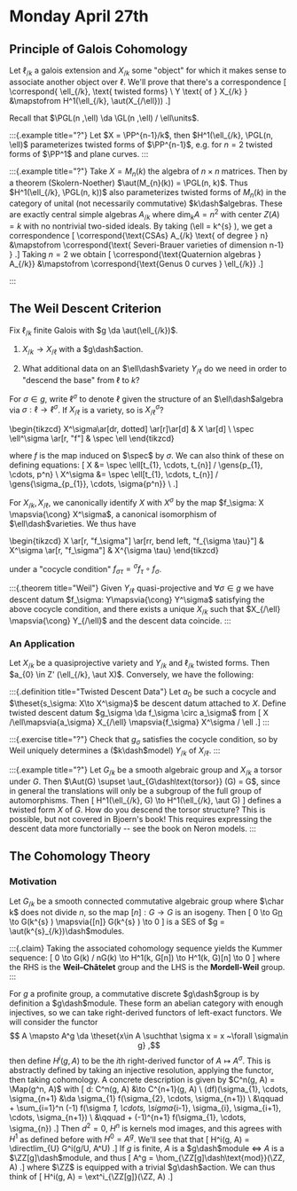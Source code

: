 # Monday April 27th

## Principle of Galois Cohomology

Let $\ell_{/k}$ a galois extension and $X_{/k}$ some "object" for which it makes sense to associate another object over $\ell$.
We'll prove that there's a correspondence
\[
\correspond{
\ell_{/k}, \text{ twisted forms} \\
Y \text{ of } X_{/k}
}
&\mapstofrom
H^1(\ell_{/k}, \aut(X_{/\ell}))
.\]



Recall that $\PGL(n ,\ell) \da \GL(n ,\ell) / \ell\units$.

:::{.example title="?"}
Let $X = \PP^{n-1}/k$, then $H^1(\ell_{/k}, \PGL(n, \ell)$ parameterizes twisted forms of $\PP^{n-1}$, e.g. for $n=2$ twisted forms of $\PP^1$ and plane curves.
:::


:::{.example title="?"}
Take $X = M_{n}(k)$ the algebra of $n\times n$ matrices.
Then by a theorem (Skolern-Noether) $\aut(M_{n}(k)) = \PGL(n, k)$.
Thus $H^1(\ell_{/k}, \PGL(n, k))$ also parameterizes twisted forms of $M_{n}(k)$ in the category of unital (not necessarily commutative) $k\dash$algebras.
These are exactly central simple algebras $A_{/k}$ where $\dim_{k} A = n^2$ with center $Z(A) = k$ with no nontrivial two-sided ideals.
By taking \(\ell = k^{s} \), we get a correspondence
\[
\correspond{\text{CSAs} A_{/k} \text{ of degree } n} 
&\mapstofrom
\correspond{\text{ Severi-Brauer varieties of dimension n-1} }
.\]
Taking $n=2$ we obtain
\[
\correspond{\text{Quaternion algebras } A_{/k}} 
&\mapstofrom
\correspond{\text{Genus 0 curves } \ell_{/k}}
.\]

:::

## The Weil Descent Criterion

Fix $\ell_{/k}$ finite Galois with $g \da \aut(\ell_{/k})$.

1. $X_{/k} \to X_{/\ell}$ with a $g\dash$action.

2. What additional data on an $\ell\dash$variety $Y_{/\ell}$ do we need in order to "descend the base" from $\ell$ to $k$?

For $\sigma \in g$, write $\ell^\sigma$ to denote $\ell$ given the structure of an $\ell\dash$algebra via $\sigma: \ell \to \ell^\sigma$.
If $X_{/\ell}$ is a variety, so is $X^\sigma_{/\ell}$?

\begin{tikzcd}
X^\sigma\ar[dr, dotted] \ar[r]\ar[d] & X \ar[d] \\
\spec \ell^\sigma \ar[r, "f"] & \spec \ell
\end{tikzcd}


where $f$ is the map induced on $\spec$ by $\sigma$.
We can also think of these on defining equations:
\[
X     &= \spec \ell[t_{1}, \cdots, t_{n}] / \gens{p_{1}, \cdots, p^n} \\
X^\sigma &= \spec \ell[t_{1}, \cdots, t_{n}] / \gens{\sigma_{p_{1}}, \cdots, \sigma{p^n}} \\
.\]

For $X_{/k}, X_{/\ell}$, we canonically identify $X$ with $X^\sigma$ by the map $f_\sigma: X \mapsvia{\cong} X^\sigma$, a canonical isomorphism of $\ell\dash$varieties.
We thus have

\begin{tikzcd}
X \ar[r, "f_\sigma"] \ar[rr, bend left, "f_{\sigma \tau}"] & X^\sigma \ar[r, "f_\sigma"] & X^{\sigma \tau}
\end{tikzcd}


under a "cocycle condition" $f_{\sigma \tau} = {}^\sigma f_\tau \circ f_\sigma$.


:::{.theorem title="Weil"}
Given $Y_{/\ell}$ quasi-projective and $\forall \sigma \in g$ we have descent datum $f_\sigma: Y\mapsvia{\cong} Y^\sigma$ satisfying the above cocycle condition, and there exists a unique $X_{/k}$ such that $X_{/\ell} \mapsvia{\cong} Y_{/\ell}$ and the descent data coincide.
:::


### An Application

Let $X_{/k}$ be a quasiprojective variety and $Y_{/k}$ and $\ell_{/k}$ twisted forms.
Then $a_{0} \in Z' (\ell_{/k}, \aut X)$.
Conversely, we have the following:

:::{.definition title="Twisted Descent Data"}
Let $a_{0}$ be such a cocycle and $\theset{s_\sigma: X\to X^\sigma}$ be descent datum attached to $X$.
Define twisted descent datum $g_\sigma \da f_\sigma \circ a_\sigma$ from
\[
X /\ell\mapsvia{a_\sigma} X_{/\ell} \mapsvia{f_\sigma} X^\sigma / \ell
.\]
:::


:::{.exercise title="?"}
Check that $g_\sigma$ satisfies the cocycle condition, so by Weil uniquely determines a ($k\dash$model) $Y_{/k}$ of $X_{/\ell}$.
:::



:::{.example title="?"}
Let $G_{/k}$ be a smooth algebraic group and $X_{/k}$ a torsor under $G$.
Then $\Aut(G) \supset \aut_{G\dash\text{torsor}} (G) = G$, since in general the translations will only be a subgroup of the full group of automorphisms.
Then
\[
H^1(\ell_{/k}, G) \to H^1(\ell_{/k}, \aut G)
\]
defines a twisted form $X$ of $G$.
How do you descend the torsor structure? 
This is possible, but not covered in Bjoern's book!
This requires expressing the descent data more functorially -- see the book on Neron models.
:::

## The Cohomology Theory

### Motivation

Let $G_{/k}$ be a smooth connected commutative algebraic group where $\char k$ does not divide $n$, so the map $[n]: G \to G$ is an isogeny.
Then
\[
0 \to G[n](k^{s} ) \to G(k^{s} ) \mapsvia{[n]} G(k^{s} ) \to 0
\]
is a SES of $g = \aut(k^{s}_{/k})\dash$modules.


:::{.claim}
Taking the associated cohomology sequence yields the Kummer sequence:
\[
0 \to G(k) / nG(k) \to H^1(k, G[n]) \to H^1(k, G)[n] \to 0
\]
where the RHS is the **Weil–Châtelet** group and the LHS is the **Mordell-Weil** group.
:::

For $g$ a profinite group, a commutative discrete $g\dash$group is by definition a $g\dash$module.
These form an abelian category with enough injectives, so we can take right-derived functors of left-exact functors.
We will consider the functor 
$$
A \mapsto A^g \da \theset{x\in A \suchthat \sigma x = x ~\forall \sigma\in g}
,$$
then define $H^i(g, A)$ to be the $i$th right-derived functor of $A \mapsto A^\sigma$.
This is abstractly defined by taking an injective resolution, applying the functor, then taking cohomology.
A concrete description is given by $C^n(g, A) = \Map(g^n, A)$ with
\[
d: C^n(g, A) &\to C^{n+1}(g, A) \\
(df)(\sigma_{1}, \cdots, \sigma_{n+1} 
&\da 
\sigma_{1} f(\sigma_{2}, \cdots, \sigma_{n+1}) \\
&\qquad + \sum_{i=1}^n (-1) f(\sigma _1, \cdots, \sigma_{i-1}, \sigma_{i}, \sigma_{i+1}, \cdots, \sigma_{n+1}) \\
&\qquad + (-1)^{n+1} f(\sigma_{1}, \cdots, \sigma_{n})
.\]
Then $d^2 = 0$, $H^n$ is kernels mod images, and this agrees with $H^1$ as defined before with $H^0 = A^g$.
We'll see that that
\[
H^i(g, A) = \directlim_{U} G^i(g/U, A^U)
.\]
If $g$ is finite, $A$ is a $g\dash$module $\iff$ $A$ is a $\ZZ[g]\dash$module, and thus
\[
A^g = \hom_{\ZZ[g]\dash\text{mod}}(\ZZ, A)
.\]
where $\ZZ$ is equipped with a trivial $g\dash$action.
We can thus think of 
\[
H^i(g, A) = \ext^i_{\ZZ[g]}(\ZZ, A)
.\]



